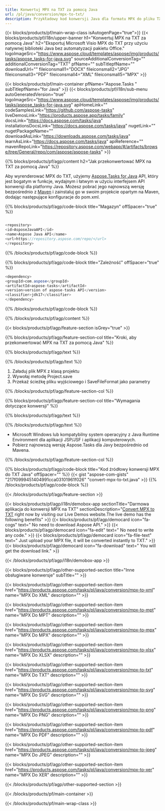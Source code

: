```yaml
---
title: Konwertuj MPX na TXT za pomocą Java 
url: /pl/java/conversion/mpx-to-txt/ 
description: Przykładowy kod konwersji Java dla formatu MPX do pliku TXT. Użyj tego przykładowego kodu, aby przekonwertować MPX na TXT w dowolnej aplikacji internetowej lub aplikacji opartej na języku Java.
---
```


{{< blocks/products/pf/main-wrap-class isAutogenPage="true">}}
{{< blocks/products/pf/i18n/upper-banner h1="Konwertuj MPX na TXT za pomocą Java" h2="Eksportuj Microsoft Visio MPX do TXT przy użyciu natywnej biblioteki Java bez automatyzacji pakietu Office." logoImageSrc="https://www.aspose.cloud/templates/aspose/img/products/tasks/aspose_tasks-for-java.svg" sourceAdditionalConversionTag="" additionalConversionTag="TXT" pfName="" subTitlepfName="" downloadUrl="" fileiconsmall1="DOCX" fileiconsmall2="JPG" fileiconsmall3="PDF" fileiconsmall4="XML" fileiconsmall5="MPX" >}}

{{< blocks/products/pf/main-container pfName="Aspose.Tasks " subTitlepfName="for Java" >}}
{{< blocks/products/pf/i18n/sub-menu autoGeneratedVersion="true" logoImageSrc="https://www.aspose.cloud/templates/aspose/img/products/tasks/aspose_tasks-for-java.svg" apiHomeLink="" codeSamplesLink="https://github.com/aspose-tasks" liveDemosLink="https://products.aspose.app/tasks/family" docsLink="https://docs.aspose.com/tasks/java" installationsDocsLink="https://docs.aspose.com/tasks/java" nugetLink="" nugetPackageName="" downloadAsLink="https://downloads.aspose.com/tasks/java" learnAsLink="https://docs.aspose.com/tasks/java" apiReference="" mavenRepoLink="https://repository.aspose.com/webapp/#/artifacts/browse/tree/General/repo/com/aspose/aspose-tasks" >}}

{{% blocks/products/pf/agp/content h2="Jak przekonwertować MPX na TXT za pomocą Java" %}}

Aby wyrenderować MPX do TXT, użyjemy
 [Aspose.Tasks for Java](https://products.aspose.com/tasks/java)
 API, który jest bogatym w funkcje, wydajnym i łatwym w użyciu interfejsem API konwersji dla platformy Java. Możesz pobrać jego najnowszą wersję bezpośrednio z
 [Maven](https://repository.aspose.com/webapp/#/artifacts/browse/tree/General/repo/com/aspose/aspose-tasks)
 i zainstaluj go w swoim projekcie opartym na Maven, dodając następujące konfiguracje do pom.xml.

{{% blocks/products/pf/agp/code-block title="Magazyn" offSpacer="true" %}}

```cs

<repository>
<id>AsposeJavaAPI</id>
<name>Aspose Java API</name>
<url>https://repository.aspose.com/repo/</url>
</repository>

```

{{% /blocks/products/pf/agp/code-block %}}

{{% blocks/products/pf/agp/code-block title="Zależność" offSpacer="true" %}}

```cs
<dependency>
<groupId>com.aspose</groupId>
<artifactId>aspose-tasks</artifactId>
<version>version of aspose-tasks API</version>
<classifier>jdk17</classifier>
</dependency>

```

{{% /blocks/products/pf/agp/code-block %}}

{{% /blocks/products/pf/agp/content %}}

{{< blocks/products/pf/agp/feature-section isGrey="true" >}}

{{% blocks/products/pf/agp/feature-section-col title="Kroki, aby przekonwertować MPX na TXT za pomocą Java" %}}

{{% blocks/products/pf/agp/text %}}

{{% /blocks/products/pf/agp/text %}}

1. Załaduj plik MPX z klasą projektu
1. Wywołaj metodę Project.save
1. Przekaż ścieżkę pliku wyjściowego i SaveFileFormat jako parametry

{{% /blocks/products/pf/agp/feature-section-col %}}

{{% blocks/products/pf/agp/feature-section-col title="Wymagania dotyczące konwersji" %}}

{{% blocks/products/pf/agp/text %}}

{{% /blocks/products/pf/agp/text %}}

- Microsoft Windows lub kompatybilny system operacyjny z Java Runtime Environment dla aplikacji JSP/JSF i aplikacji komputerowych.
- Pobierz najnowszą wersję Aspose.Tasks dla Javy bezpośrednio od Mavena.

{{% /blocks/products/pf/agp/feature-section-col %}}

{{% blocks/products/pf/agp/code-block title="Kod źródłowy konwersji MPX do TXT Java" offSpacer="" %}}
{{< gist "aspose-com-gists" "217f0999451404991cca03101961f026" "convert-mpx-to-txt.java" >}}
{{% /blocks/products/pf/agp/code-block %}}

{{< /blocks/products/pf/agp/feature-section >}}

<!-- aboutfile Starts -->

{{< blocks/products/pf/agp/i18n/demobox-app sectionTitle="Darmowa aplikacja do konwersji MPX na TXT" sectionDescription="[Convert MPX to TXT](https://products.aspose.app/tasks/conversion/mpx-to-txt) right now by visiting our Live Demos website.The live demo has the following benefits" >}}
        {{< blocks/products/pf/agp/democard icon="fa-cogs" text=" No need to download Aspose API." >}}
        {{< blocks/products/pf/agp/democard icon="fa-edit" text=" No need to write any code." >}}
        {{< blocks/products/pf/agp/democard icon="fa-file-text" text=" Just upload your MPX file, it will be converted instantly to TXT." >}}
        {{< blocks/products/pf/agp/democard icon="fa-download" text=" You will get the download link." >}}

{{< /blocks/products/pf/agp/i18n/demobox-app >}}

<!-- aboutfile Ends -->

{{< blocks/products/pf/agp/other-supported-section title="Inne obsługiwane konwersje" subTitle="" >}}

{{< blocks/products/pf/agp/other-supported-section-item href="https://products.aspose.com/tasks/pl/java/conversion/mpx-to-xml" name="MPX Do XML" description="" >}}

{{< blocks/products/pf/agp/other-supported-section-item href="https://products.aspose.com/tasks/pl/java/conversion/mpx-to-mpt" name="MPX Do MPT" description="" >}}

{{< blocks/products/pf/agp/other-supported-section-item href="https://products.aspose.com/tasks/pl/java/conversion/mpx-to-mpx" name="MPX Do MPX" description="" >}}

{{< blocks/products/pf/agp/other-supported-section-item href="https://products.aspose.com/tasks/pl/java/conversion/mpx-to-xlsx" name="MPX Do XLSX" description="" >}}

{{< blocks/products/pf/agp/other-supported-section-item href="https://products.aspose.com/tasks/pl/java/conversion/mpx-to-txt" name="MPX Do TXT" description="" >}}

{{< blocks/products/pf/agp/other-supported-section-item href="https://products.aspose.com/tasks/pl/java/conversion/mpx-to-svg" name="MPX Do SVG" description="" >}}

{{< blocks/products/pf/agp/other-supported-section-item href="https://products.aspose.com/tasks/pl/java/conversion/mpx-to-png" name="MPX Do PNG" description="" >}}

{{< blocks/products/pf/agp/other-supported-section-item href="https://products.aspose.com/tasks/pl/java/conversion/mpx-to-pdf" name="MPX Do PDF" description="" >}}

{{< blocks/products/pf/agp/other-supported-section-item href="https://products.aspose.com/tasks/pl/java/conversion/mpx-to-jpeg" name="MPX Do JPEG" description="" >}}

{{< blocks/products/pf/agp/other-supported-section-item href="https://products.aspose.com/tasks/pl/java/conversion/mpx-to-xer" name="MPX Do XER" description="" >}}



{{< /blocks/products/pf/agp/other-supported-section >}}

{{< /blocks/products/pf/main-container >}}
    
{{< /blocks/products/pf/main-wrap-class >}}